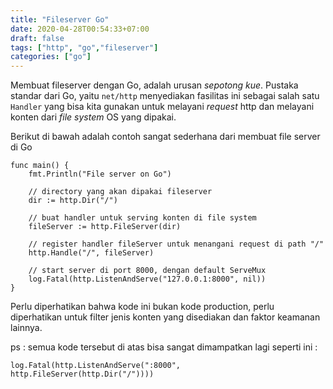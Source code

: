 ```yaml
---
title: "Fileserver Go"
date: 2020-04-28T00:54:33+07:00
draft: false
tags: ["http", "go","fileserver"]
categories: ["go"]
---
```


Membuat fileserver dengan Go, adalah urusan _sepotong kue_.
Pustaka standar dari Go, yaitu `net/http` menyediakan fasilitas ini sebagai salah satu `Handler` yang bisa kita gunakan untuk melayani _request_ http dan melayani konten dari _file system_ OS yang dipakai.

Berikut di bawah adalah contoh sangat sederhana dari membuat file server di Go

    func main() {
        fmt.Println("File server on Go")

        // directory yang akan dipakai fileserver
        dir := http.Dir("/")

        // buat handler untuk serving konten di file system
        fileServer := http.FileServer(dir)

        // register handler fileServer untuk menangani request di path "/"
        http.Handle("/", fileServer)

        // start server di port 8000, dengan default ServeMux
        log.Fatal(http.ListenAndServe("127.0.0.1:8000", nil))
    }

Perlu diperhatikan bahwa kode ini bukan kode production, perlu diperhatikan untuk filter jenis konten yang disediakan dan faktor keamanan lainnya.


ps : semua kode tersebut di atas bisa sangat dimampatkan lagi seperti ini :
    
    log.Fatal(http.ListenAndServe(":8000", http.FileServer(http.Dir("/"))))


